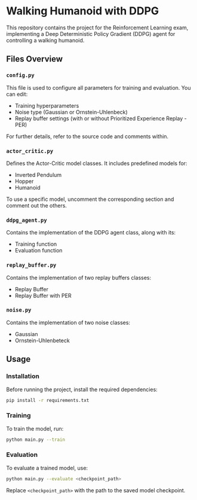 # Walking Humanoid with DDPG

This repository contains the project for the Reinforcement Learning exam, implementing a Deep Deterministic Policy Gradient (DDPG) agent for controlling a walking humanoid.

## Files Overview

### `config.py`
This file is used to configure all parameters for training and evaluation. You can edit:

- Training hyperparameters
- Noise type (Gaussian or Ornstein-Uhlenbeck)
- Replay buffer settings (with or without Prioritized Experience Replay - PER)
  
For further details, refer to the source code and comments within.


### `actor_critic.py`
Defines the Actor-Critic model classes. It includes predefined models for:

- Inverted Pendulum
- Hopper
- Humanoid

To use a specific model, uncomment the corresponding section and comment out the others.

### `ddpg_agent.py`
Contains the implementation of the DDPG agent class, along with its:

- Training function
- Evaluation function

### `replay_buffer.py`
Contains the implementation of two replay buffers classes:

- Replay Buffer
- Replay Buffer with PER

### `noise.py`
Contains the implementation of two noise classes:

- Gaussian
- Ornstein-Uhlenbeteck

## Usage

### Installation
Before running the project, install the required dependencies:

```sh
pip install -r requirements.txt
```

### Training
To train the model, run:

```sh
python main.py --train
```

### Evaluation
To evaluate a trained model, use:

```sh
python main.py --evaluate <checkpoint_path>
```
Replace `<checkpoint_path>` with the path to the saved model checkpoint.


